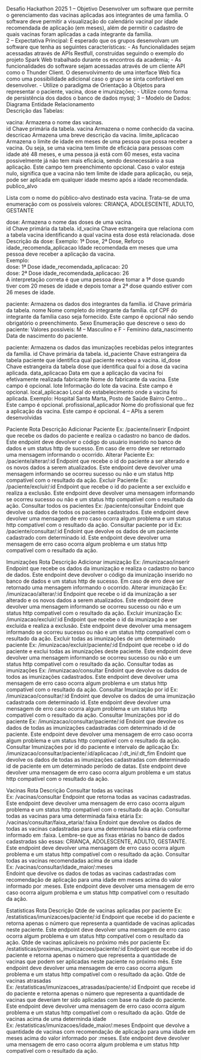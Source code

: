 Desafio Hackathon 2025 
1 – Objetivo 
Desenvolver um software que permite o gerenciamento das vacinas aplicadas aos integrantes de uma 
família. O software deve permitir a visualização do calendário vacinal por idade recomendada de 
aplicação (em meses), além de permitir o cadastro de quais vacinas foram aplicadas a cada integrante da 
família.  
2 – Expectativa Principal: 
É esperado que os grupos desenvolvam um software que tenha as seguintes características: -  As funcionalidades sejam acessadas através de APIs Restfull, construídas seguindo o exemplo do 
projeto Spark Web trabalhado durante os encontros da academia; -  As funcionalidades do software sejam acessadas através de um cliente API como o Thunder Client. O 
desenvolvimento de uma interface Web fica como uma possibilidade adicional caso o grupo se sinta 
confortável em desenvolver. -  Utilize o paradigma de Orientação à Objetos para representar o paciente, vacina, dose e imunizações; -  Utilize como forma de persistência dos dados o banco de dados mysql; 
3 – Modelo de Dados: 
Diagrama Entidade Relacionamento  
Descrição das Tabelas: 
 
vacina: Armazena o nome das vacinas.  
id Chave primária da tabela. 
vacina Armazena o nome conhecido da vacina. 
descricao Armazena uma breve descrição da vacina. 
limite_aplicacao Armazena o limite de idade em meses de uma pessoa que possa receber a vacina. 
Ou seja, se uma vacina tem limite de eficácia para pessoas com idade até 48 
meses, e uma pessoa já está com 60 meses, esta vacina possivelmente já não tem 
mais eficácia, sendo desnecessário a sua aplicação. Este campo tem 
preenchimento opcional. Caso o valor esteja nulo, significa que a vacina não tem 
limite de idade para aplicação, ou seja, pode ser aplicada em qualquer idade 
mesmo após a idade recomendada. 
publico_alvo 
 
Lista com o nome do público-alvo destinado esta vacina. Trata-se de uma 
enumeração com os possíveis valores: CRIANÇA, ADOLESCENTE, ADULTO, 
GESTANTE 
 
dose: Armazena o nome das doses de uma vacina.  
id Chave primária da tabela. 
id_vacina Chave estrangeira que relaciona com a tabela vacina identificando a 
qual vacina esta dose está relacionada. 
dose Descrição da dose: Exemplo: 1ª Dose, 2ª Dose, Reforço 
idade_recomenda_aplicacao Idade recomendada em meses que uma pessoa deve receber a 
aplicação da vacina.  
Exemplo:  
dose: 1ª Dose 
idade_recomendada_aplicacao: 20  
dose: 2ª Dose 
idade_recomendada_aplicacao: 26  
A interpretação correta é que uma pessoa deve tomar a 1ª dose quando 
tiver com 20 meses de idade e depois tomar a 2ª dose quando estiver 
com 26 meses de idade.  
 
paciente: Armazena os dados dos integrantes da família. 
id Chave primária da tabela. 
nome Nome completo do integrante da família. 
cpf CPF do integrante da família caso seja fornecido. Este campo é opcional não 
sendo obrigatório o preenchimento. 
Sexo Enumeração que descreve o sexo do paciente: Valores possíveis: M – Masculino e 
F - Feminino 
data_nascimento Data de nascimento do paciente. 
 
paciente: Armazena os dados das imunizações recebidas pelos integrantes da família. 
id Chave primária da tabela. 
id_paciente Chave estrangeira da tabela paciente que identifica qual paciente recebeu a 
vacina. 
id_dose Chave estrangeira da tabela dose que identifica qual foi a dose da vacina 
aplicada. 
data_aplicacao Data em que a aplicação da vacina foi efetivamente realizada 
fabricante Nome do fabricante da vacina. Este campo é opcional. 
lote Informação do lote da vacina. Este campo é opcional. 
local_aplicacao Local do estabelecimento onde a vacina foi aplicada. Exemplo: Hospital 
Santa Marta, Posto de Saúde Bairro Centro... Este campo é opcional. 
profissional_aplicador Nome do profissional que fez a aplicação da vacina. Este campo é opcional. 
4 – APIs a serem desenvolvidas 
 
Paciente 
Rota Descrição 
Adicionar Paciente 
Ex: /paciente/inserir 
Endpoint que recebe os dados do paciente e realiza o cadastro no 
banco de dados. Este endpoint deve devolver o código do usuário 
inserido no banco de dados e um status http de sucesso. Em caso de 
erro deve ser retornado uma mensagem informando o ocorrido. 
Alterar Paciente 
Ex: /paciente/alterar/:id 
Endpoint que recebe o id do paciente a ser alterado e os novos dados 
a serem atualizados. Este endpoint deve devolver uma mensagem 
informando se ocorreu sucesso ou não e um status http compatível 
com o resultado da ação. 
Excluir Paciente 
Ex: /paciente/excluir/:id 
Endpoint que recebe o id do paciente a ser excluído e realiza a 
exclusão. Este endpoint deve devolver uma mensagem informando se 
ocorreu sucesso ou não e um status http compatível com o resultado 
da ação. 
Consultar todos os pacientes 
Ex: /paciente/consultar 
Endoint que devolve os dados de todos os pacientes cadastrados. Este 
endpoint deve devolver uma mensagem de erro caso ocorra algum 
problema e um status http compatível com o resultado da ação. 
Consultar paciente por id 
Ex: /paciente/consultar/:id 
Endoint que devolve os dados de um paciente cadastrado com 
determinado id. Este endpoint deve devolver uma mensagem de erro 
caso ocorra algum problema e um status http compatível com o 
resultado da ação. 
 
Imunizações 
Rota Descrição 
Adicionar imunização 
Ex: /imunizacao/inserir 
Endpoint que recebe os dados da imunização e realiza 
o cadastro no banco de dados. Este endpoint deve 
devolver o código da imunização inserido no banco de 
dados e um status http de sucesso. Em caso de erro 
deve ser retornado uma mensagem informando o 
ocorrido. 
Alterar imunização 
Ex: /imunizacao/alterar/:id 
Endpoint que recebe o id da imunização a ser alterado 
e os novos dados a serem atualizados. Este endpoint 
deve devolver uma mensagem informando se ocorreu 
sucesso ou não e um status http compatível com o 
resultado da ação. 
Excluir imunização 
Ex: /imunizacao/excluir/:id 
Endpoint que recebe o id da imunização a ser excluída 
e realiza a exclusão. Este endpoint deve devolver uma 
mensagem informando se ocorreu sucesso ou não e 
um status http compatível com o resultado da ação. 
Excluir todas as imunizações de um 
determinado paciente 
Ex: /imunizacao/excluir/paciente/:id 
Endpoint que recebe o id do paciente e exclui todas as 
imunizações deste paciente. Este endpoint deve 
devolver uma mensagem informando se ocorreu 
sucesso ou não e um status http compatível com o 
resultado da ação. 
Consultar todas as imunizações 
Ex: /imunizacao/consultar 
Endoint que devolve os dados de todos as imunizações 
cadastrados. Este endpoint deve devolver uma 
mensagem de erro caso ocorra algum problema e um 
status http compatível com o resultado da ação. 
Consultar Imunização por id 
Ex: /imunizacao/consultar/:id 
Endoint que devolve os dados de uma imunização 
cadastrada com determinado id. Este endpoint deve 
devolver uma mensagem de erro caso ocorra algum 
problema e um status http compatível com o resultado 
da ação. 
Consultar Imunizações por id do paciente 
Ex: /imunizacao/consultar/paciente/:id 
Endoint que devolve os dados de todas as imunizações 
cadastradas com determinado id de paciente. Este 
endpoint deve devolver uma mensagem de erro caso 
ocorra algum problema e um status http compatível 
com o resultado da ação. 
Consultar Imunizações por id do paciente e 
intervalo de aplicação 
Ex: 
/imunizacao/consultar/paciente/:id/aplicacao 
/:dt_ini/:dt_fim 
Endoint que devolve os dados de todas as imunizações 
cadastradas com determinado id de paciente em um 
determinado período de datas. Este endpoint deve 
devolver uma mensagem de erro caso ocorra algum 
problema e um status http compatível com o resultado 
da ação. 
 
Vacinas 
Rota Descrição 
Consultar todas as vacinas  
Ex: /vacinas/consultar 
Endpoint que retorna todas as vacinas cadastradas. 
Este endpoint deve devolver uma mensagem de 
erro caso ocorra algum problema e um status http 
compatível com o resultado da ação. 
Consultar todas as vacinas para uma 
determinada faixa etária 
Ex: /vacinas/consultar/faixa_etaria/:faixa 
Endoint que devolve os dados de todas as vacinas 
cadastradas para uma determinada faixa etária 
conforme informado em :faixa. Lembre-se que as 
fixas etárias no banco de dados cadastradas são 
essas: CRIANÇA, ADOLESCENTE, ADULTO, 
GESTANTE. Este endpoint deve devolver uma 
mensagem de erro caso ocorra algum problema e 
um status http compatível com o resultado da ação. 
Consultar todas as vacinas recomendadas acima 
de uma idade  
Ex: /vacinas/consultar/idade_maior/:meses  
Endoint que devolve os dados de todas as vacinas 
cadastradas com recomendação de aplicação para 
uma idade em meses acima do valor informado por 
:meses. Este endpoint deve devolver uma 
mensagem de erro caso ocorra algum problema e 
um status http compatível com o resultado da ação. 
 
 
Estatísticas 
Rota Descrição 
Qtde de vacinas aplicadas por paciente 
Ex: /estatisticas/imunizacoes/paciente/:id 
Endpoint que recebe id do paciente e retorna 
apenas o número que representa a quantidade de 
vacinas aplicadas neste paciente. Este endpoint 
deve devolver uma mensagem de erro caso ocorra 
algum problema e um status http compatível com 
o resultado da ação. 
Qtde de vacinas aplicáveis no próximo mês por 
paciente 
Ex: 
/estatisticas/proximas_imunizacoes/paciente/:id 
Endpoint que recebe id do paciente e retorna 
apenas o número que representa a quantidade de 
vacinas que podem ser aplicadas neste paciente 
no próximo mês. Este endpoint deve devolver uma 
mensagem de erro caso ocorra algum problema e 
um status http compatível com o resultado da 
ação. 
Qtde de vacinas atrasadas  
Ex: 
/estatisticas/imunizacoes_atrasadas/paciente/:id 
Endpoint que recebe id do paciente e retorna 
apenas o número que representa a quantidade de 
vacinas que deveriam ter sido aplicadas com base 
na idade do paciente. Este endpoint deve devolver 
uma mensagem de erro caso ocorra algum 
problema e um status http compatível com o 
resultado da ação. 
Qtde de vacinas acima de uma determinda idade  
Ex: 
/estatisticas/imunizacoes/idade_maior/:meses 
Endpoint que devolve a quantidade de vacinas com 
recomendação de aplicação para uma idade em 
meses acima do valor informado por :meses. Este 
endpoint deve devolver uma mensagem de erro 
caso ocorra algum problema e um status http 
compatível com o resultado da ação. 
 
 
 
